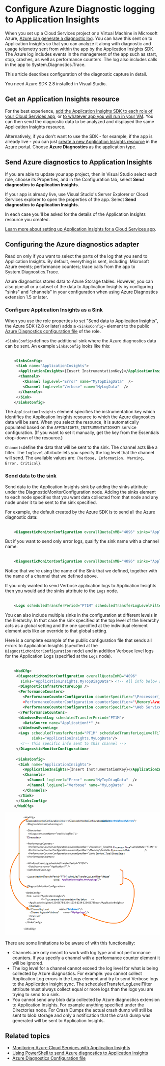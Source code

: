 <properties
    pageTitle="Send Azure Diagnostic logs to Application Insights"
    description="Configure the details of the Azure Cloud Services diagnostic logs that are sent to the Application Insights portal."
    services="application-insights"
    documentationCenter=".net"
    authors="sbtron"
    manager="douge"/>

<tags
    ms.service="application-insights"
    ms.workload="tbd"
    ms.tgt_pltfrm="ibiza"
    ms.devlang="na"
    ms.topic="article"
    ms.date="11/17/2015"
    ms.author="awills"/>

# <a name="configure-azure-diagnostic-logging-to-application-insights"></a>Configure Azure Diagnostic logging to Application Insights

When you set up a Cloud Services project or a Virtual Machine in Microsoft Azure, [Azure can generate a diagnostic log](../vs-azure-tools-diagnostics-for-cloud-services-and-virtual-machines.md). You can have this sent on to Application Insights so that you can analyze it along with diagnostic and usage telemetry sent from within the app by the Application Insights SDK. The Azure log includes events in the management of the app such as start, stop, crashes, as well as performance counters. The log also includes calls in the app to System.Diagnostics.Trace.

This article describes configuration of the diagnostic capture in detail.

You need Azure SDK 2.8 installed in Visual Studio.

## <a name="get-an-application-insights-resource"></a>Get an Application Insights resource

For the best experience, [add the Application Insights SDK to each role of your Cloud Services app](app-insights-cloudservices.md), or [to whatever app you will run in your VM](app-insights-overview.md). You can then send the diagnostic data to be  analyzed and displayed the same Application Insights resource.

Alternatively, if you don't want to use the SDK - for example, if the app is already live - you can just [create a new Application Insights resource](app-insights-create-new-resource.md) in the Azure portal. Choose **Azure Diagnostics** as the application type.


## <a name="send-azure-diagnostics-to-application-insights"></a>Send Azure diagnostics to Application Insights

If you are able to update your app project, then in Visual Studio select each role, choose its Properties, and in the Configuration tab, select **Send diagnostics to Application Insights**.

If your app is already live, use Visual Studio's Server Explorer or Cloud Services explorer to open the properties of the app. Select **Send diagnostics to Application Insights**.

In each case you'll be asked for the details of the Application Insights resource you created.

[Learn more about setting up Application Insights for a Cloud Services app](app-insights-cloudservices.md).

## <a name="configuring-the-azure-diagnostics-adapter"></a>Configuring the Azure diagnostics adapter

Read on only if you want to select the parts of the log that you send to Application Insights. By default, everything is sent, including: Microsoft Azure events; performance counters; trace calls from the app to System.Diagnostics.Trace.

Azure diagnostics stores data to Azure Storage tables. However, you can also pipe all or a subset of the data to Application Insights by configuring "sinks" and "channels" in your configuration when using Azure Diagnostics extension 1.5 or later.

### <a name="configure-application-insights-as-a-sink"></a>Configure Application Insights as a Sink

When you use the role properties to set "Send data to Application Insights", the Azure SDK (2.8 or later) adds a `<SinksConfig>` element to the public [Azure Diagnostics configuration file](https://msdn.microsoft.com/library/azure/dn782207.aspx) of the role.

`<SinksConfig>`defines the additional sink where the Azure diagnostics data can be sent.  An example `SinksConfig` looks like this:

```xml

    <SinksConfig>
     <Sink name="ApplicationInsights">
      <ApplicationInsights>{Insert InstrumentationKey}</ApplicationInsights>
      <Channels>
        <Channel logLevel="Error" name="MyTopDiagData"  />
        <Channel logLevel="Verbose" name="MyLogData"  />
      </Channels>
     </Sink>
    </SinksConfig>

```

The `ApplicationInsights` element specifies the instrumentation key which identifies the Application Insights resource to which the Azure diagnostics data will be sent. When you select the resource, it is automatically populated based on the `APPINSIGHTS_INSTRUMENTATIONKEY` service configuration. (If you want to set it manually, get the key from the Essentials drop-down of the resource.)

`Channels`define the data that will be sent to the sink. The channel acts like a filter. The `loglevel` attribute lets you specify the log level that the channel will send. The available values are: `{Verbose, Information, Warning, Error, Critical}`.

### <a name="send-data-to-the-sink"></a>Send data to the sink

Send data to the Application Insights sink by adding the sinks attribute under the DiagnosticMonitorConfiguration node. Adding the sinks element to each node specifies that you want data collected from that node and any node under it to be sent to the sink specified.

For example, the default created by the Azure SDK is to send all the Azure diagnostic data:

```xml

    <DiagnosticMonitorConfiguration overallQuotaInMB="4096" sinks="ApplicationInsights">
```

But if you want to send only error logs, qualify the sink name with a channel name:

```xml

    <DiagnosticMonitorConfiguration overallQuotaInMB="4096" sinks="ApplicationInsights.MyTopDiagdata">
```

Notice that we're using the name of the Sink that we defined, together with the name of a channel that we defined above.

If you only wanted to send Verbose application logs to Application Insights then you would add the sinks attribute to the `Logs` node.

```xml

    <Logs scheduledTransferPeriod="PT1M" scheduledTransferLogLevelFilter="Verbose" sinks="ApplicationInsights.MyLogData"/>
```

You can also include multiple sinks in the configuration at different levels in the hierarchy. In that case the sink specified at the top level of the hierarchy acts as a global setting and the one specified at the individual element element acts like an override to that global setting.

Here is a complete example of the public configuration file that sends all errors to Application Insights (specified at the `DiagnosticMonitorConfiguration` node) and in addition Verbose level logs for the Application Logs (specified at the `Logs` node).

```xml

    <WadCfg>
     <DiagnosticMonitorConfiguration overallQuotaInMB="4096"
       sinks="ApplicationInsights.MyTopDiagData"> <!-- All info below sent to this channel -->
      <DiagnosticInfrastructureLogs />
      <PerformanceCounters>
        <PerformanceCounterConfiguration counterSpecifier="\Processor(_Total)\% Processor Time" sampleRate="PT3M" sinks="ApplicationInsights.MyLogData/>
        <PerformanceCounterConfiguration counterSpecifier="\Memory\Available MBytes" sampleRate="PT3M" />
        <PerformanceCounterConfiguration counterSpecifier="\Web Service(_Total)\Bytes Total/Sec" sampleRate="PT3M" />
      </PerformanceCounters>
      <WindowsEventLog scheduledTransferPeriod="PT1M">
        <DataSource name="Application!*" />
      </WindowsEventLog>
      <Logs scheduledTransferPeriod="PT1M" scheduledTransferLogLevelFilter="Verbose"
            sinks="ApplicationInsights.MyLogData"/>
       <!-- This specific info sent to this channel -->
     </DiagnosticMonitorConfiguration>

     <SinksConfig>
      <Sink name="ApplicationInsights">
        <ApplicationInsights>{Insert InstrumentationKey}</ApplicationInsights>
        <Channels>
          <Channel logLevel="Error" name="MyTopDiagData"  />
          <Channel logLevel="Verbose" name="MyLogData"  />
        </Channels>
      </Sink>
     </SinksConfig>
    </WadCfg>
```

![](./media/app-insights-azure-diagnostics/diagnostics-publicconfig.png)

There are some limitations to be aware of with this functionality:

* Channels are only meant to work with log type and not performance counters. If you specify a channel with a performance counter element it will be ignored.
* The log level for a channel cannot exceed the log level for what is being collected by Azure diagnostics. For example: you cannot collect Application Log errors in the Logs element and try to send Verbose logs to the Application Insight sync. The scheduledTransferLogLevelFilter attribute must always collect equal or more logs than the logs you are trying to send to a sink.
* You cannot send any blob data collected by Azure diagnostics extension to Application Insights. For example anything specified under the Directories node. For Crash Dumps the actual crash dump will still be sent to blob storage and only a notification that the crash dump was generated will be sent to Application Insights.

## <a name="related-topics"></a>Related topics

* [Monitoring Azure Cloud Services with Application Insights](app-insights-cloudservices.md)
* [Using PowerShell to send Azure diagnostics to Application Insights](app-insights-powershell-azure-diagnostics.md)
* [Azure Diagnostics Configuration file](https://msdn.microsoft.com/library/azure/dn782207.aspx)
